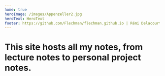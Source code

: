 ```yaml
---
home: true
heroImage: /images/Appenzeller2.jpg
heroText: HeroText
footer: https://github.com/Flechman/flechman.github.io | Rémi Delacourt
---
```

# This site hosts all my notes, from lecture notes to personal project notes.
